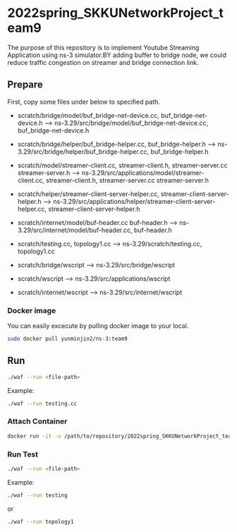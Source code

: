 # 2022spring_SKKUNetworkProject_team9
The purpose of this repository is to implement Youtube Streaming Application using ns-3 simulator.BY adding buffer to bridge node, we could reduce traffic congestion on streamer and bridge connection link. 

## Prepare
First, copy some files under below to specified path.

  * scratch/bridge/model/buf_bridge-net-device.cc, buf_bridge-net-device.h  -->  ns-3.29/src/bridge/model/buf_bridge-net-device.cc, buf_bridge-net-device.h
  * scratch/bridge/helper/buf_bridge-helper.cc, buf_bridge-helper.h -->  ns-3.29/src/bridge/helper/buf_bridge-helper.cc, buf_bridge-helper.h

  * scratch/model/streamer-client.cc, streamer-client.h, streamer-server.cc streamer-server.h --> ns-3.29/src/applications/model/streamer-client.cc, streamer-client.h, streamer-server.cc streamer-server.h
  * scratch/helper/streamer-client-server-helper.cc, streamer-client-server-helper.h --> ns-3.29/src/applications/helper/streamer-client-server-helper.cc, streamer-client-server-helper.h

  * scratch/internet/model/buf-header.cc buf-header.h --> ns-3.29/src/internet/model/buf-header.cc, buf-header.h

  * scratch/testing.cc, topology1.cc --> ns-3.29/scratch/testing.cc, topology1.cc

  * scratch/bridge/wscript  --> ns-3.29/src/bridge/wscript
  * scratch/wscript --> ns-3.29/src/applications/wscript
  * scratch/internet/wscript --> ns-3.29/src/internet/wscript

### Docker image
You can easily excecute by pulling docker image to your local.
```sh
sudo docker pull yunminjin2/ns-3:team9
```

## Run
```sh
./waf --run <file-path> 
```
Example:
```sh
./waf --run testing.cc 
```
### Attach Container
```sh
docker run -it -v /path/to/repository/2022spring_SKKUNetworkProject_team9/scratch:/root/ns-allinone-3.29/ns-3.29/scratch team9/ns-3:base bash
```

### Run Test
```sh
./waf --run <file-path> 
```
Example:
```sh
./waf --run testing 
```
or 
```sh
./waf --run topology1
```

